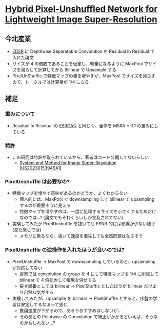# [Hybrid Pixel-Unshuffled Network for Lightweight Image Super-Resolution](https://arxiv.org/abs/2203.08921)

## 今北産業

* [EDSR](../EDSR/) に Depthwise Separatable Convolution を Residual In Residual で入れた論文
* サイズが 4 の倍数であることを仮定し、軽量になるように MaxPool でサイズを減らして計算してから Bilinear で Upsample する
* PixelUnShuffle で特徴マップの量を増やすが、MaxPool でサイズを減らすので、トータルでは計算量が 1/4 になる

## 補足

### 重みについて

* Residual In Residual の [ESRGAN](../ESRGAN/) と同じく、全体を MSRA * 0.1 の重みにしている

### 特許

* この研究は特許が取られているから、著者はコード公開してないらしい
  * [System and Method for Image Super-Resolution (US20230153946A1)](https://patents.google.com/patent/US20230153946A1/)

### PixelUnshuffle は必要なの?

* 特徴マップを増やす意味があるのかどうか、よくわからない
  * 個人的には、MaxPool で downsampling して bilinear で upsampling するのが重要そうに見える
  * 特徴マップを増やすのは、一度に処理するサイズを小さくするためだけなのでは...? (論文でもそれくらいしか言及されてない)
* 実験してみたが PixelUnshuffle を抜いても PSNR 的には影響が少ない様子 (見た感じでは)
  * メモリに乗るなら、抜いて速度を優先しても全然問題はなさそう

### PixelUnshuffle の逆操作を入れたほうが良いのでは?

* PixelUnshuffle -> MaxPool で downsampling しているのと、upsampling が対応してない
  * 提案では convolution の group を 4 にして特徴マップを 1/4 に削減して bilinear で 4 倍拡大して帳尻を併せてる
  * 戻す順番としては bilinear -> PixelShuffle としたほうが bilinear だけより自然な気がする
* 実験してみたが、upsample を bilinear -> PixelShuffle とすると、序盤の学習は安定してるなぁって感じ
  * 推論速度が下がるので、あまりおすすめはしないが...
  * そのあとの Pointwise の Convolution で補正がかかるといえば、そうなのかもしれない...?
